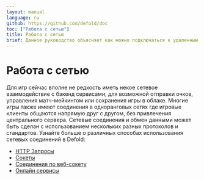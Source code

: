 ```yaml
---
layout: manual
language: ru
github: https://github.com/defold/doc
toc: ["Работа с сетью"]
title: Работа с сетью
brief: Данное руководство объясняет как можно подключаться к удаленным серверам и выполнять другие виды сетевых соединений.
---
```


# Работа с сетью

Для игр сейчас вполне не редкость иметь некое сетевое взаимодействие с бэкенд сервисами, для возможной отправки очков, управления матч-мейкингом или сохранения игры в облаке. Многие игры также имеют соединения в одноранговых сетях где игровые клиенты общаются напрямую друг с другом, без привлечения центрального сервера. Сетевые соединения и обмен данными может быть сделан с использованием нескольких разных протоколов и стандартов. Узнайте больше о различных способах использования сетевых соединений в Defold:

* [HTTP Запросы](/ru/manuals/http-requests)
* [Сокеты](/ru/manuals/socket-connections)
* [Соединения по веб-сокету](/manuals/websocket-connections)
* [Онлайн сервисы](/ru/manuals/online-services)
